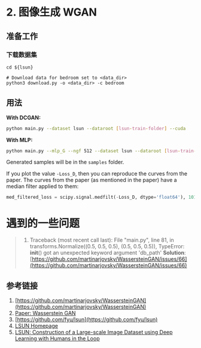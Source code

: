 # 2. 图像生成 WGAN

## 准备工作

### 下载数据集
```Shell
cd ${lsun}

# Download data for bedroom set to <data_dir>
python3 download.py -o <data_dir> -c bedroom
```

## 用法
**With DCGAN:**

```bash
python main.py --dataset lsun --dataroot [lsun-train-folder] --cuda
```

**With MLP:**

```bash
python main.py --mlp_G --ngf 512 --dataset lsun --dataroot [lsun-train-folder] --cuda
```

Generated samples will be in the `samples` folder.

If you plot the value `-Loss_D`, then you can reproduce the curves from the paper. The curves from the paper (as mentioned in the paper) have a median filter applied to them:

```python
med_filtered_loss = scipy.signal.medfilt(-Loss_D, dtype='float64'), 101)
```

# 遇到的一些问题
> 1. Traceback (most recent call last):
>   File "main.py", line 81, in <module>
>     transforms.Normalize((0.5, 0.5, 0.5), (0.5, 0.5, 0.5)),
> TypeError: __init__() got an unexpected keyword argument 'db_path'
> **Solution**: [https://github.com/martinarjovsky/WassersteinGAN/issues/66](https://github.com/martinarjovsky/WassersteinGAN/issues/66)


## 参考链接
1. [https://github.com/martinarjovsky/WassersteinGAN](https://github.com/martinarjovsky/WassersteinGAN)
1. [Paper: Wasserstein GAN](https://arxiv.org/abs/1701.07875)
1. [https://github.com/fyu/lsun](https://github.com/fyu/lsun)
1. [LSUN Homepage](https://www.yf.io/p/lsun)
1. [LSUN: Construction of a Large-scale Image Dataset using Deep Learning with Humans in the Loop](https://arxiv.org/abs/1506.03365)
